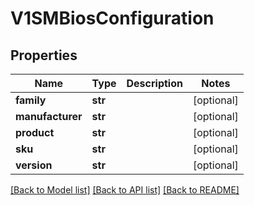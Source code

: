 # V1SMBiosConfiguration

## Properties
Name | Type | Description | Notes
------------ | ------------- | ------------- | -------------
**family** | **str** |  | [optional] 
**manufacturer** | **str** |  | [optional] 
**product** | **str** |  | [optional] 
**sku** | **str** |  | [optional] 
**version** | **str** |  | [optional] 

[[Back to Model list]](../README.md#documentation-for-models) [[Back to API list]](../README.md#documentation-for-api-endpoints) [[Back to README]](../README.md)


